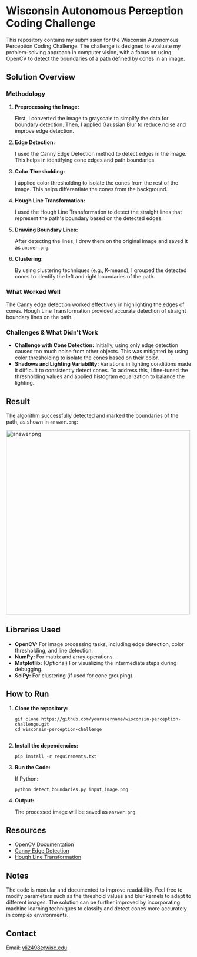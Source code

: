 <!DOCTYPE html>
<html lang="en">
<head>
    <meta charset="UTF-8">
    <meta name="viewport" content="width=device-width, initial-scale=1.0">
</head>
<body>

<h1>Wisconsin Autonomous Perception Coding Challenge</h1>

<p>This repository contains my submission for the Wisconsin Autonomous Perception Coding Challenge. The challenge is designed to evaluate my problem-solving approach in computer vision, with a focus on using OpenCV to detect the boundaries of a path defined by cones in an image.</p>

<h2>Solution Overview</h2>

<h3>Methodology</h3>
<ol>
    <li><strong>Preprocessing the Image:</strong> 
        <p>First, I converted the image to grayscale to simplify the data for boundary detection. Then, I applied Gaussian Blur to reduce noise and improve edge detection.</p>
    </li>
    <li><strong>Edge Detection:</strong>
        <p>I used the Canny Edge Detection method to detect edges in the image. This helps in identifying cone edges and path boundaries.</p>
    </li>
    <li><strong>Color Thresholding:</strong>
        <p>I applied color thresholding to isolate the cones from the rest of the image. This helps differentiate the cones from the background.</p>
    </li>
    <li><strong>Hough Line Transformation:</strong>
        <p>I used the Hough Line Transformation to detect the straight lines that represent the path's boundary based on the detected edges.</p>
    </li>
    <li><strong>Drawing Boundary Lines:</strong>
        <p>After detecting the lines, I drew them on the original image and saved it as <code>answer.png</code>.</p>
    </li>
    <li><strong>Clustering:</strong>
        <p>By using clustering techniques (e.g., K-means), I grouped the detected cones to identify the left and right boundaries of the path.</p>
    </li>
</ol>

<h3>What Worked Well</h3>
<p>The Canny edge detection worked effectively in highlighting the edges of cones. Hough Line Transformation provided accurate detection of straight boundary lines on the path.</p>

<h3>Challenges & What Didn't Work</h3>
<ul>
    <li><strong>Challenge with Cone Detection:</strong> Initially, using only edge detection caused too much noise from other objects. This was mitigated by using color thresholding to isolate the cones based on their color.</li>
    <li><strong>Shadows and Lighting Variability:</strong> Variations in lighting conditions made it difficult to consistently detect cones. To address this, I fine-tuned the thresholding values and applied histogram equalization to balance the lighting.</li>
</ul>

<h2>Result</h2>

<p>The algorithm successfully detected and marked the boundaries of the path, as shown in <code>answer.png</code>:</p>

<img src="answer.png" alt="answer.png" width="500px">

<h2>Libraries Used</h2>
<ul>
    <li><strong>OpenCV:</strong> For image processing tasks, including edge detection, color thresholding, and line detection.</li>
    <li><strong>NumPy:</strong> For matrix and array operations.</li>
    <li><strong>Matplotlib:</strong> (Optional) For visualizing the intermediate steps during debugging.</li>
    <li><strong>SciPy:</strong> For clustering (if used for cone grouping).</li>
</ul>

<h2>How to Run</h2>

<ol>
    <li><strong>Clone the repository:</strong>
        <pre><code>git clone https://github.com/yourusername/wisconsin-perception-challenge.git
cd wisconsin-perception-challenge
        </code></pre>
    </li>
    <li><strong>Install the dependencies:</strong>
        <pre><code>pip install -r requirements.txt</code></pre>
    </li>
    <li><strong>Run the Code:</strong>
        <p>If Python:</p>
        <pre><code>python detect_boundaries.py input_image.png</code></pre>
    </li>
    <li><strong>Output:</strong>
        <p>The processed image will be saved as <code>answer.png</code>.</p>
    </li>
</ol>

<h2>Resources</h2>
<ul>
    <li><a href="https://docs.opencv.org/4.x/d9/df8/tutorial_root.html">OpenCV Documentation</a></li>
    <li><a href="https://docs.opencv.org/4.x/da/d22/tutorial_py_canny.html">Canny Edge Detection</a></li>
    <li><a href="https://docs.opencv.org/4.x/da/d6e/tutorial_py_houghlines.html">Hough Line Transformation</a></li>
</ul>

<h2>Notes</h2>
<p>The code is modular and documented to improve readability. Feel free to modify parameters such as the threshold values and blur kernels to adapt to different images. The solution can be further improved by incorporating machine learning techniques to classify and detect cones more accurately in complex environments.</p>

<h2>Contact</h2>

<p>Email: <a href="yli2498@wisc.edu">yli2498@wisc.edu</a></p>

</body>
</html>
